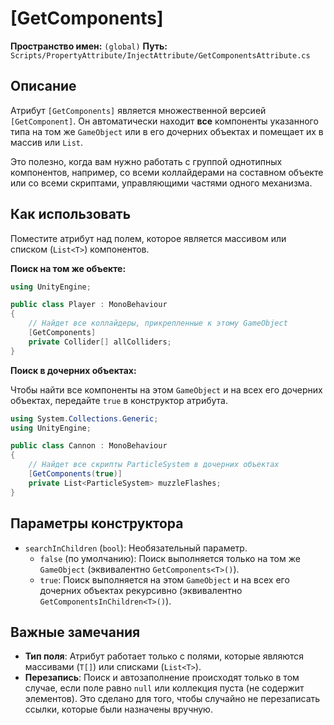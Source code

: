 
# [GetComponents]

**Пространство имен:** `(global)`
**Путь:** `Scripts/PropertyAttribute/InjectAttribute/GetComponentsAttribute.cs`

## Описание

Атрибут `[GetComponents]` является множественной версией `[GetComponent]`. Он автоматически находит **все** компоненты указанного типа на том же `GameObject` или в его дочерних объектах и помещает их в массив или `List`.

Это полезно, когда вам нужно работать с группой однотипных компонентов, например, со всеми коллайдерами на составном объекте или со всеми скриптами, управляющими частями одного механизма.

## Как использовать

Поместите атрибут над полем, которое является массивом или списком (`List<T>`) компонентов.

**Поиск на том же объекте:**

```csharp
using UnityEngine;

public class Player : MonoBehaviour
{
    // Найдет все коллайдеры, прикрепленные к этому GameObject
    [GetComponents]
    private Collider[] allColliders;
}
```

**Поиск в дочерних объектах:**

Чтобы найти все компоненты на этом `GameObject` и на всех его дочерних объектах, передайте `true` в конструктор атрибута.

```csharp
using System.Collections.Generic;
using UnityEngine;

public class Cannon : MonoBehaviour
{
    // Найдет все скрипты ParticleSystem в дочерних объектах
    [GetComponents(true)]
    private List<ParticleSystem> muzzleFlashes;
}
```

## Параметры конструктора

- `searchInChildren` (`bool`): Необязательный параметр.
  - `false` (по умолчанию): Поиск выполняется только на том же `GameObject` (эквивалентно `GetComponents<T>()`).
  - `true`: Поиск выполняется на этом `GameObject` и на всех его дочерних объектах рекурсивно (эквивалентно `GetComponentsInChildren<T>()`).

## Важные замечания

- **Тип поля**: Атрибут работает только с полями, которые являются массивами (`T[]`) или списками (`List<T>`).
- **Перезапись**: Поиск и автозаполнение происходят только в том случае, если поле равно `null` или коллекция пуста (не содержит элементов). Это сделано для того, чтобы случайно не перезаписать ссылки, которые были назначены вручную.
